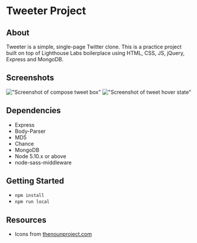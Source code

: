 # Tweeter Project

## About
Tweeter is a simple, single-page Twitter clone.  This is a practice project built on top of Lighthouse Labs boilerplace using HTML, CSS, JS, jQuery, Express and MongoDB.

## Screenshots
!["Screenshot of compose tweet box"](https://github.com/dmyronuk/tiny-app/blob/master/screenshots/tweeter-1.png)
!["Screenshot of tweet hover state"](https://github.com/dmyronuk/tiny-app/blob/master/screenshots/tweeter-2.png)

## Dependencies
- Express
- Body-Parser
- MD5
- Chance
- MongoDB
- Node 5.10.x or above
- node-sass-middleware


## Getting Started
- ```npm install```
- ```npm run local```

## Resources
- Icons from [thenounproject.com](https://thenounproject.com)

